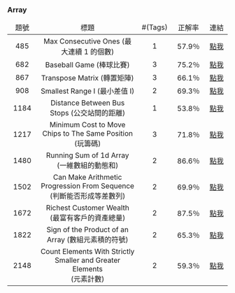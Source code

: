### Array

<table style="table-layout: fixed">
		<thead>
				<td align="center" width="75vmax">題號</td>
				<td align="center" width="475vmax">標題</td>
				<td align="center" width="85vmax">#(Tags)</td>
				<td align="center" width="85vmax">正解率</td>
				<td align="center" width="75vmax">連結</td>
    </thead>
		<tr>
        <td align="center">485</td>
        <td align="center">Max Consecutive Ones (最大連續 1 的個數)</td>
				<td align="center">1</td>
        <td align="center">57.9％</td>
        <td align="center"><a href="https://vocus.cc/article/6549b288fd897800016a1301">點我</a></td>
    </tr>
		<tr>
        <td align="center">682</td>
        <td align="center">Baseball Game (棒球比賽)</td>
				<td align="center">3</td>
        <td align="center">75.2％</td>
        <td align="center"><a href="https://vocus.cc/article/652df940fd89780001ae103a">點我</a></td>
    </tr>
		<tr>
        <td align="center">867</td>
        <td align="center">Transpose Matrix (轉置矩陣)</td>
				<td align="center">3</td>
        <td align="center">66.1％</td>
        <td align="center"><a href="https://vocus.cc/article/6551c224fd897800012eea4b">點我</a></td>
    </tr>
		<tr>
        <td align="center">908</td>
        <td align="center">Smallest Range I (最小差值 I)</td>
				<td align="center">2</td>
        <td align="center">69.3％</td>
        <td align="center"><a href="https://vocus.cc/article/6549ae08fd8978000169cba4">點我</a></td>
    </tr>
    <tr>
        <td align="center">1184</td>
        <td align="center">Distance Between Bus Stops (公交站間的距離)</td>
				<td align="center">1</td>
        <td align="center">53.8％</td>
        <td align="center"><a href="https://vocus.cc/article/650d3947fd89780001556c3d">點我</a></td>
    </tr>
		<tr>
        <td align="center">1217</td>
        <td align="center">Minimum Cost to Move Chips to The Same Position (玩籌碼)</td>
				<td align="center">3</td>
        <td align="center">71.8％</td>
        <td align="center"><a href="https://vocus.cc/article/6512802dfd89780001dccd52">點我</a></td>
    </tr>
		<tr>
        <td align="center">1480</td>
        <td align="center">Running Sum of 1d Array (一維數組的動態和)</td>
				<td align="center">2</td>
        <td align="center">86.6％</td>
        <td align="center"><a href="https://vocus.cc/article/6540a7dcfd897800010ffe93">點我</a></td>
    </tr>
		<tr>
        <td align="center">1502</td>
        <td align="center">Can Make Arithmetic Progression From Sequence<br>(判斷能否形成等差數列)</td>
				<td align="center">2</td>
        <td align="center">69.9％</td>
        <td align="center"><a href="https://vocus.cc/article/651fabacfd897800018ed512">點我</a></td>
    </tr>
		<tr>
        <td align="center">1672</td>
        <td align="center">Richest Customer Wealth (最富有客戶的資產總量)</td>
				<td align="center">2</td>
        <td align="center">87.5％</td>
        <td align="center"><a href="https://vocus.cc/article/6528e7b0fd8978000193c89f">點我</a></td>
    </tr>
		<tr>
        <td align="center">1822</td>
        <td align="center">Sign of the Product of an Array (數組元素積的符號)</td>
				<td align="center">2</td>
        <td align="center">65.3％</td>
        <td align="center"><a href="https://vocus.cc/article/6559c3b3fd89780001a12476">點我</a></td>
    </tr>
		<tr>
        <td align="center">2148</td>
        <td align="center">Count Elements With Strictly Smaller and Greater Elements<br>(元素計數)</td>
				<td align="center">2</td>
        <td align="center">59.3％</td>
        <td align="center"><a href="https://vocus.cc/article/652e59d3fd897800018ef808">點我</a></td>
    </tr>
</table>
